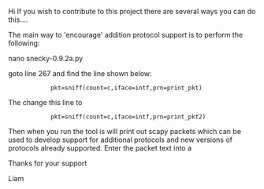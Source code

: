 Hi
If you wish to contribute to this project there are several ways you can do this....

The main way to 'encourage' addition protocol support is to perform the following:

nano snecky-0.9.2a.py 

goto line 267 and find the line shown below:

                pkt=sniff(count=c,iface=intf,prn=print_pkt)

The change this line to 

                pkt=sniff(count=c,iface=intf,prn=print_pkt2)

Then when you run the tool is will print out scapy packets which can be used to develop support for additional protocols and new versions of protocols already supported. Enter the packet text into a  

Thanks for your support

Liam
                
